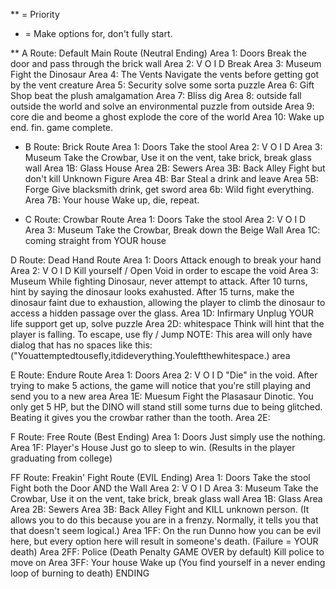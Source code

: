 ** = Priority
* = Make options for, don't fully start.

** A Route: Default Main Route (Neutral Ending)
  Area 1: Doors
    Break the door and pass through the brick wall
  Area 2: V O I D
    Break
  Area 3: Museum
    Fight the Dinosaur
  Area 4: The Vents
    Navigate the vents before getting got by the vent creature
  Area 5: Security
    solve some sorta puzzle
  Area 6: Gift Shop
    beat the plush amalgamation
  Area 7: Bliss
    dig
  Area 8: outside
    fall outside the world and solve an environmental puzzle from outside
  Area 9: core
    die and beome a ghost
    explode the core of the world
  Area 10: Wake up
    end. fin. game complete.

* B Route: Brick Route 
  Area 1: Doors
    Take the stool
  Area 2: V O I D
  Area 3: Museum
    Take the Crowbar, Use it on the vent, take brick, break glass wall
  Area 1B: Glass House
  Area 2B: Sewers
  Area 3B: Back Alley
    Fight but don't kill Unknown Figure
  Area 4B: Bar
    Steal a drink and leave
  Area 5B: Forge
    Give blacksmith drink, get sword
  area 6b: Wild
    fight everything.
  Area 7B: Your house
    Wake up, die, repeat.

* C Route: Crowbar Route
  Area 1: Doors
    Take the stool
  Area 2: V O I D
  Area 3: Museum
    Take the Crowbar, Break down the Beige Wall
  Area 1C: coming straight from YOUR house
    

D Route: Dead Hand Route
  Area 1: Doors
    Attack enough to break your hand
  Area 2: V O I D
    Kill yourself / Open Void in order to escape the void
  Area 3: Museum
    While fighting Dinosaur, never attempt to attack. After 10 turns, hint by saying the dinosaur looks exahusted. After 15 turns, make the dinosaur faint due to exhaustion, allowing the player to climb the dinosaur to access a hidden passage over the glass.
  Area 1D: Infirmary
    Unplug YOUR life support
    get up, solve puzzle
  Area 2D: whitespace
    Think will hint that the player is falling. To escape, use fly / Jump
    NOTE: This area will only have dialog that has no spaces like this: ("Youattemptedtousefly,itdideverything.Youleftthewhitespace.)
  area

E Route: Endure Route
  Area 1: Doors
  Area 2: V O I D
    "Die" in the void. After trying to make 5 actions, the game will notice that you're still playing and send you to a new area
  Area 1E: Muesum
    Fight the Plasasaur Dinotic. You only get 5 HP, but the DINO will stand still some turns due to being glitched.
    Beating it gives you the crowbar rather than the tooth.
  Area 2E: 

F Route: Free Route (Best Ending)
  Area 1: Doors
    Just simply use the nothing.
  Area 1F: Player's House
    Just go to sleep to win. (Results in the player graduating from college)

FF Route: Freakin' Fight Route (EVIL Ending)
  Area 1: Doors
    Take the stool
    Fight both the Door AND the Wall
  Area 2: V O I D
  Area 3: Museum
    Take the Crowbar, Use it on the vent, take brick, break glass wall
  Area 1B: Glass Area
  Area 2B: Sewers
  Area 3B: Back Alley
    Fight and KILL unknown person. (It allows you to do this because you are in a frenzy. Normally, it tells you that that doesn't seem logical.)
  Area 1FF: On the run
    Dunno how you can be evil here, but every option here will result in someone's death. (Failure = YOUR death)
  Area 2FF: Police
    (Death Penalty GAME OVER by default)
    Kill police to move on
  Area 3FF: Your house
    Wake up (You find yourself in a never ending loop of burning to death) ENDING
